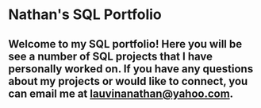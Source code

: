 # Nathan's SQL Portfolio

## Welcome to my SQL portfolio! Here you will be see a number of SQL projects that I have personally worked on. If you have any questions about my projects or would like to connect, you can email me at lauvinanathan@yahoo.com.
